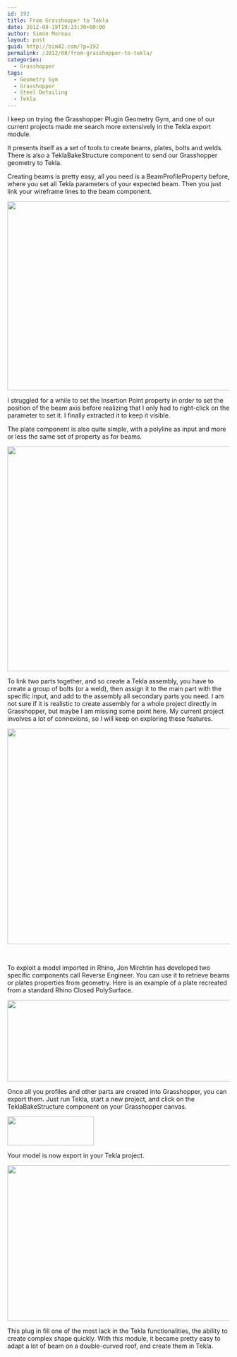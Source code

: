 ```yaml
---
id: 192
title: From Grasshopper to Tekla
date: 2012-08-19T19:23:30+00:00
author: Simon Moreau
layout: post
guid: http://bim42.com/?p=192
permalink: /2012/08/from-grasshopper-to-tekla/
categories:
  - Grasshopper
tags:
  - Geometry Gym
  - Grasshopper
  - Steel Detailing
  - Tekla
---
```

I keep on trying the Grasshopper Plugin Geometry Gym, and one of our current projects made me search more extensively in the Tekla export module.

It presents itself as a set of tools to create beams, plates, bolts and welds. There is also a TeklaBakeStructure component to send our Grasshopper geometry to Tekla.

Creating beams is pretty easy, all you need is a BeamProfileProperty before, where you set all Tekla parameters of your expected beam. Then you just link your wireframe lines to the beam component.

[<img class="aligncenter size-full wp-image-193" title="Beam" src="http://bim42.com/wp-content/uploads/2012/08/beam.jpg" alt="" width="584" height="429" srcset="https://bim42.com/wp-content/uploads/2012/08/beam.jpg 1001w, https://bim42.com/wp-content/uploads/2012/08/beam-300x220.jpg 300w" sizes="(max-width: 584px) 100vw, 584px" />](http://bim42.com/wp-content/uploads/2012/08/beam.jpg)

I struggled for a while to set the Insertion Point property in order to set the position of the beam axis before realizing that I only had to right-click on the parameter to set it. I finally extracted it to keep it visible.

The plate component is also quite simple, with a polyline as input and more or less the same set of property as for beams.

[<img class="aligncenter size-full wp-image-194" title="PlateBasic" src="http://bim42.com/wp-content/uploads/2012/08/platebasic.jpg" alt="" width="584" height="510" srcset="https://bim42.com/wp-content/uploads/2012/08/platebasic.jpg 750w, https://bim42.com/wp-content/uploads/2012/08/platebasic-300x262.jpg 300w" sizes="(max-width: 584px) 100vw, 584px" />](http://bim42.com/wp-content/uploads/2012/08/platebasic.jpg)

To link two parts together, and so create a Tekla assembly, you have to create a group of bolts (or a weld), then assign it to the main part with the specific input, and add to the assembly all secondary parts you need. I am not sure if it is realistic to create assembly for a whole project directly in Grasshopper, but maybe I am missing some point here. My current project involves a lot of connexions, so I will keep on exploring these features.

[<img class="aligncenter size-full wp-image-196" title="Assembly" src="http://bim42.com/wp-content/uploads/2012/08/assembly1.jpg" alt="" width="584" height="489" srcset="https://bim42.com/wp-content/uploads/2012/08/assembly1.jpg 2857w, https://bim42.com/wp-content/uploads/2012/08/assembly1-300x251.jpg 300w, https://bim42.com/wp-content/uploads/2012/08/assembly1-1024x857.jpg 1024w" sizes="(max-width: 584px) 100vw, 584px" />](http://bim42.com/wp-content/uploads/2012/08/assembly1.jpg)

&nbsp;

To exploit a model imported in Rhino, Jon Mirchtin has developed two specific components call Reverse Engineer. You can use it to retrieve beams or plates properties from geometry. Here is an example of a plate recreated from a standard Rhino Closed PolySurface.

[<img class="aligncenter size-full wp-image-197" title="ReverseEngineering" src="http://bim42.com/wp-content/uploads/2012/08/reverseengineering.jpg" alt="" width="584" height="185" srcset="https://bim42.com/wp-content/uploads/2012/08/reverseengineering.jpg 1477w, https://bim42.com/wp-content/uploads/2012/08/reverseengineering-300x95.jpg 300w, https://bim42.com/wp-content/uploads/2012/08/reverseengineering-1024x325.jpg 1024w" sizes="(max-width: 584px) 100vw, 584px" />](http://bim42.com/wp-content/uploads/2012/08/reverseengineering.jpg)

Once all you profiles and other parts are created into Grasshopper, you can export them. Just run Tekla, start a new project, and click on the TeklaBakeStructure component on your Grasshopper canvas.

[<img class="aligncenter size-full wp-image-198" title="Bake" src="http://bim42.com/wp-content/uploads/2012/08/bake.jpg" alt="" width="196" height="66" />](http://bim42.com/wp-content/uploads/2012/08/bake.jpg)

Your model is now export in your Tekla project.

[<img class="aligncenter size-full wp-image-199" title="Tekla" src="http://bim42.com/wp-content/uploads/2012/08/tekla.jpg" alt="" width="584" height="353" srcset="https://bim42.com/wp-content/uploads/2012/08/tekla.jpg 1921w, https://bim42.com/wp-content/uploads/2012/08/tekla-300x181.jpg 300w, https://bim42.com/wp-content/uploads/2012/08/tekla-1024x619.jpg 1024w" sizes="(max-width: 584px) 100vw, 584px" />](http://bim42.com/wp-content/uploads/2012/08/tekla.jpg)

This plug in fill one of the most lack in the Tekla functionalities, the ability to create complex shape quickly. With this module, it became pretty easy to adapt a lot of beam on a double-curved roof, and create them in Tekla.